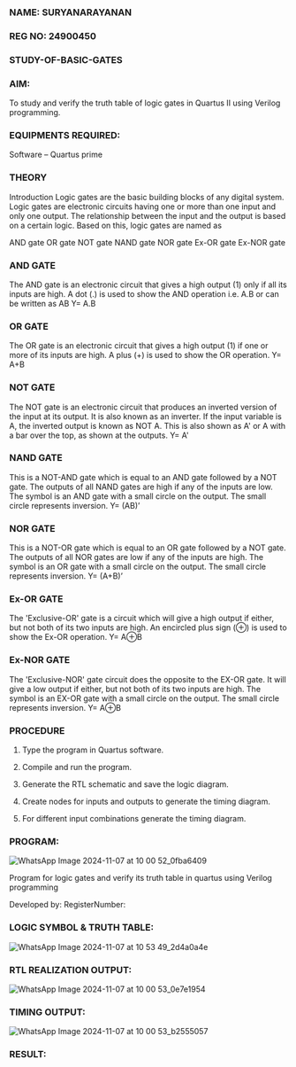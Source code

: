### NAME: SURYANARAYANAN
### REG NO: 24900450
### STUDY-OF-BASIC-GATES

### AIM: 

To study and verify the truth table of logic gates in Quartus II using Verilog programming.

### EQUIPMENTS REQUIRED:

Software – Quartus prime 

### THEORY

Introduction Logic gates are the basic building blocks of any digital system. Logic gates are electronic circuits having one or more than one input and only one output. The relationship between the input and the output is based on a certain logic. Based on this, logic gates are named as

AND gate OR gate NOT gate NAND gate NOR gate Ex-OR gate Ex-NOR gate

### AND GATE

The AND gate is an electronic circuit that gives a high output (1) only if all its inputs are high. A dot (.) is used to show the AND operation i.e. A.B or can be written as AB
Y= A.B

### OR GATE

The OR gate is an electronic circuit that gives a high output (1) if one or more of its inputs are high. A plus (+) is used to show the OR operation.
Y= A+B

### NOT GATE

The NOT gate is an electronic circuit that produces an inverted version of the input at its output. It is also known as an inverter. If the input variable is A, the inverted output is known as NOT A. This is also shown as A' or A with a bar over the top, as shown at the outputs.
Y= A'

### NAND GATE

This is a NOT-AND gate which is equal to an AND gate followed by a NOT gate. The outputs of all NAND gates are high if any of the inputs are low. The symbol is an AND gate with a small circle on the output. The small circle represents inversion.
Y= (AB)’

### NOR GATE

This is a NOT-OR gate which is equal to an OR gate followed by a NOT gate. The outputs of all NOR gates are low if any of the inputs are high. The symbol is an OR gate with a small circle on the output. The small circle represents inversion.
Y= (A+B)’

### Ex-OR GATE

The 'Exclusive-OR' gate is a circuit which will give a high output if either, but not both of its two inputs are high. An encircled plus sign (⊕) is used to show the Ex-OR operation.
Y= A⊕B

### Ex-NOR GATE

The 'Exclusive-NOR' gate circuit does the opposite to the EX-OR gate. It will give a low output if either, but not both of its two inputs are high. The symbol is an EX-OR gate with a small circle on the output. The small circle represents inversion.
Y= A⊕B

### PROCEDURE

1.	Type the program in Quartus software.

2.	Compile and run the program.

3.	Generate the RTL schematic and save the logic diagram.

4.	Create nodes for inputs and outputs to generate the timing diagram.

5.	For different input combinations generate the timing diagram.


### PROGRAM:
![WhatsApp Image 2024-11-07 at 10 00 52_0fba6409](https://github.com/user-attachments/assets/c84564d6-4b32-42ec-849d-f15e56fda905)

Program for logic gates and verify its truth table in quartus using Verilog programming

 Developed by: RegisterNumber: 
 
### LOGIC SYMBOL & TRUTH TABLE:
![WhatsApp Image 2024-11-07 at 10 53 49_2d4a0a4e](https://github.com/user-attachments/assets/cc0f57dd-def8-4c72-847f-ececaa603943)

### RTL REALIZATION OUTPUT:
![WhatsApp Image 2024-11-07 at 10 00 53_0e7e1954](https://github.com/user-attachments/assets/217c6612-ee37-409d-8635-6d174dabe3c4)


### TIMING OUTPUT:
![WhatsApp Image 2024-11-07 at 10 00 53_b2555057](https://github.com/user-attachments/assets/44409721-26e5-422c-b27d-19574879c1b9)


### RESULT:


